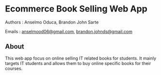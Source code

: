 # Ecommerce Book Selling Web App 

Authors : Anselmo Oduca, Brandon John Sarte

Emails : anselmood06@gmail.com, brandon.johnds@gmail.com

## About

This web app focus on online selling IT related books for students. 
It mainly targets IT students and allows them to buy online specific books for their courses.
